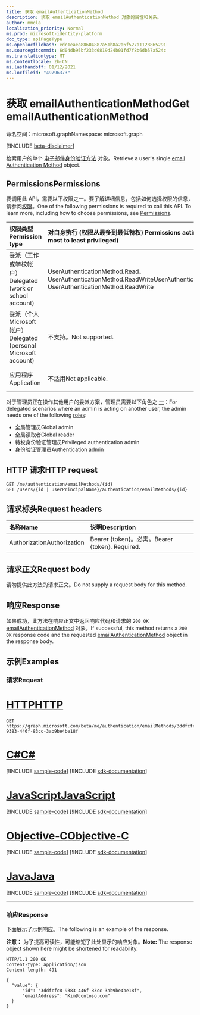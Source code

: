 ```yaml
---
title: 获取 emailAuthenticationMethod
description: 读取 emailAuthenticationMethod 对象的属性和关系。
author: mmcla
localization_priority: Normal
ms.prod: microsoft-identity-platform
doc_type: apiPageType
ms.openlocfilehash: edc1eaea88604887a51b8a2a6f527a1128865291
ms.sourcegitcommit: 6d04db95bf233d6819d24b01fd7f8b6db57a524c
ms.translationtype: MT
ms.contentlocale: zh-CN
ms.lasthandoff: 01/12/2021
ms.locfileid: "49796373"
---
```

# <a name="get-emailauthenticationmethod"></a><span data-ttu-id="efd3f-103">获取 emailAuthenticationMethod</span><span class="sxs-lookup"><span data-stu-id="efd3f-103">Get emailAuthenticationMethod</span></span>
<span data-ttu-id="efd3f-104">命名空间：microsoft.graph</span><span class="sxs-lookup"><span data-stu-id="efd3f-104">Namespace: microsoft.graph</span></span>

[!INCLUDE [beta-disclaimer](../../includes/beta-disclaimer.md)]

<span data-ttu-id="efd3f-105">检索用户的单个 [电子邮件身份验证方法](../resources/emailauthenticationmethod.md) 对象。</span><span class="sxs-lookup"><span data-stu-id="efd3f-105">Retrieve a user's single [email Authentication Method](../resources/emailauthenticationmethod.md) object.</span></span>

## <a name="permissions"></a><span data-ttu-id="efd3f-106">Permissions</span><span class="sxs-lookup"><span data-stu-id="efd3f-106">Permissions</span></span>
<span data-ttu-id="efd3f-p101">要调用此 API，需要以下权限之一。要了解详细信息，包括如何选择权限的信息，请参阅[权限](/graph/permissions-reference)。</span><span class="sxs-lookup"><span data-stu-id="efd3f-p101">One of the following permissions is required to call this API. To learn more, including how to choose permissions, see [Permissions](/graph/permissions-reference).</span></span>

|<span data-ttu-id="efd3f-109">权限类型</span><span class="sxs-lookup"><span data-stu-id="efd3f-109">Permission type</span></span>|<span data-ttu-id="efd3f-110">对自身执行 (权限从最多到最低特权) </span><span class="sxs-lookup"><span data-stu-id="efd3f-110">Permissions acting on self (from most to least privileged)</span></span>|<span data-ttu-id="efd3f-111">对他人操作的权限 (权限从最低特权到最多特权) </span><span class="sxs-lookup"><span data-stu-id="efd3f-111">Permissions acting on others (from least to most privileged)</span></span>|
|:---|:---|:--|
| <span data-ttu-id="efd3f-112">委派（工作或学校帐户）</span><span class="sxs-lookup"><span data-stu-id="efd3f-112">Delegated (work or school account)</span></span>     | <span data-ttu-id="efd3f-113">UserAuthenticationMethod.Read、UserAuthenticationMethod.ReadWrite</span><span class="sxs-lookup"><span data-stu-id="efd3f-113">UserAuthenticationMethod.Read, UserAuthenticationMethod.ReadWrite</span></span> | <span data-ttu-id="efd3f-114">UserAuthenticationMethod.Read.All、UserAuthenticationMethod.ReadWrite.All</span><span class="sxs-lookup"><span data-stu-id="efd3f-114">UserAuthenticationMethod.Read.All, UserAuthenticationMethod.ReadWrite.All</span></span> |
| <span data-ttu-id="efd3f-115">委派（个人 Microsoft 帐户）</span><span class="sxs-lookup"><span data-stu-id="efd3f-115">Delegated (personal Microsoft account)</span></span> | <span data-ttu-id="efd3f-116">不支持。</span><span class="sxs-lookup"><span data-stu-id="efd3f-116">Not supported.</span></span> | <span data-ttu-id="efd3f-117">不支持。</span><span class="sxs-lookup"><span data-stu-id="efd3f-117">Not supported.</span></span> |
| <span data-ttu-id="efd3f-118">应用程序</span><span class="sxs-lookup"><span data-stu-id="efd3f-118">Application</span></span>                            | <span data-ttu-id="efd3f-119">不适用</span><span class="sxs-lookup"><span data-stu-id="efd3f-119">Not applicable.</span></span> | <span data-ttu-id="efd3f-120">UserAuthenticationMethod.Read.All、UserAuthenticationMethod.ReadWrite.All</span><span class="sxs-lookup"><span data-stu-id="efd3f-120">UserAuthenticationMethod.Read.All, UserAuthenticationMethod.ReadWrite.All</span></span> |

<span data-ttu-id="efd3f-121">对于管理员正在操作其他用户的委派方案，管理员需要以下角色之 [一](/azure/active-directory/users-groups-roles/directory-assign-admin-roles#available-roles)：</span><span class="sxs-lookup"><span data-stu-id="efd3f-121">For delegated scenarios where an admin is acting on another user, the admin needs one of the following [roles](/azure/active-directory/users-groups-roles/directory-assign-admin-roles#available-roles):</span></span>

* <span data-ttu-id="efd3f-122">全局管理员</span><span class="sxs-lookup"><span data-stu-id="efd3f-122">Global admin</span></span>
* <span data-ttu-id="efd3f-123">全局读取者</span><span class="sxs-lookup"><span data-stu-id="efd3f-123">Global reader</span></span>
* <span data-ttu-id="efd3f-124">特权身份验证管理员</span><span class="sxs-lookup"><span data-stu-id="efd3f-124">Privileged authentication admin</span></span>
* <span data-ttu-id="efd3f-125">身份验证管理员</span><span class="sxs-lookup"><span data-stu-id="efd3f-125">Authentication admin</span></span>

## <a name="http-request"></a><span data-ttu-id="efd3f-126">HTTP 请求</span><span class="sxs-lookup"><span data-stu-id="efd3f-126">HTTP request</span></span>

<!-- {
  "blockType": "ignored"
}
-->
``` http
GET /me/authentication/emailMethods/{id}
GET /users/{id | userPrincipalName}/authentication/emailMethods/{id}
```

## <a name="request-headers"></a><span data-ttu-id="efd3f-127">请求标头</span><span class="sxs-lookup"><span data-stu-id="efd3f-127">Request headers</span></span>
|<span data-ttu-id="efd3f-128">名称</span><span class="sxs-lookup"><span data-stu-id="efd3f-128">Name</span></span>|<span data-ttu-id="efd3f-129">说明</span><span class="sxs-lookup"><span data-stu-id="efd3f-129">Description</span></span>|
|:---|:---|
|<span data-ttu-id="efd3f-130">Authorization</span><span class="sxs-lookup"><span data-stu-id="efd3f-130">Authorization</span></span>|<span data-ttu-id="efd3f-p102">Bearer {token}。必需。</span><span class="sxs-lookup"><span data-stu-id="efd3f-p102">Bearer {token}. Required.</span></span>|

## <a name="request-body"></a><span data-ttu-id="efd3f-133">请求正文</span><span class="sxs-lookup"><span data-stu-id="efd3f-133">Request body</span></span>
<span data-ttu-id="efd3f-134">请勿提供此方法的请求正文。</span><span class="sxs-lookup"><span data-stu-id="efd3f-134">Do not supply a request body for this method.</span></span>

## <a name="response"></a><span data-ttu-id="efd3f-135">响应</span><span class="sxs-lookup"><span data-stu-id="efd3f-135">Response</span></span>

<span data-ttu-id="efd3f-136">如果成功，此方法在响应正文中返回响应代码和请求的 `200 OK` [emailAuthenticationMethod](../resources/emailauthenticationmethod.md) 对象。</span><span class="sxs-lookup"><span data-stu-id="efd3f-136">If successful, this method returns a `200 OK` response code and the requested [emailAuthenticationMethod](../resources/emailauthenticationmethod.md) object in the response body.</span></span>

## <a name="examples"></a><span data-ttu-id="efd3f-137">示例</span><span class="sxs-lookup"><span data-stu-id="efd3f-137">Examples</span></span>

### <a name="request"></a><span data-ttu-id="efd3f-138">请求</span><span class="sxs-lookup"><span data-stu-id="efd3f-138">Request</span></span>

# <a name="http"></a>[<span data-ttu-id="efd3f-139">HTTP</span><span class="sxs-lookup"><span data-stu-id="efd3f-139">HTTP</span></span>](#tab/http)
<!-- {
  "blockType": "request",
  "name": "get_emailauthenticationmethod"
}
-->
``` http
GET https://graph.microsoft.com/beta/me/authentication/emailMethods/3ddfcfc8-9383-446f-83cc-3ab9be4be18f
```
# <a name="c"></a>[<span data-ttu-id="efd3f-140">C#</span><span class="sxs-lookup"><span data-stu-id="efd3f-140">C#</span></span>](#tab/csharp)
[!INCLUDE [sample-code](../includes/snippets/csharp/get-emailauthenticationmethod-csharp-snippets.md)]
[!INCLUDE [sdk-documentation](../includes/snippets/snippets-sdk-documentation-link.md)]

# <a name="javascript"></a>[<span data-ttu-id="efd3f-141">JavaScript</span><span class="sxs-lookup"><span data-stu-id="efd3f-141">JavaScript</span></span>](#tab/javascript)
[!INCLUDE [sample-code](../includes/snippets/javascript/get-emailauthenticationmethod-javascript-snippets.md)]
[!INCLUDE [sdk-documentation](../includes/snippets/snippets-sdk-documentation-link.md)]

# <a name="objective-c"></a>[<span data-ttu-id="efd3f-142">Objective-C</span><span class="sxs-lookup"><span data-stu-id="efd3f-142">Objective-C</span></span>](#tab/objc)
[!INCLUDE [sample-code](../includes/snippets/objc/get-emailauthenticationmethod-objc-snippets.md)]
[!INCLUDE [sdk-documentation](../includes/snippets/snippets-sdk-documentation-link.md)]

# <a name="java"></a>[<span data-ttu-id="efd3f-143">Java</span><span class="sxs-lookup"><span data-stu-id="efd3f-143">Java</span></span>](#tab/java)
[!INCLUDE [sample-code](../includes/snippets/java/get-emailauthenticationmethod-java-snippets.md)]
[!INCLUDE [sdk-documentation](../includes/snippets/snippets-sdk-documentation-link.md)]

---



### <a name="response"></a><span data-ttu-id="efd3f-144">响应</span><span class="sxs-lookup"><span data-stu-id="efd3f-144">Response</span></span>
<span data-ttu-id="efd3f-145">下面展示了示例响应。</span><span class="sxs-lookup"><span data-stu-id="efd3f-145">The following is an example of the response.</span></span>

<span data-ttu-id="efd3f-146">**注意：** 为了提高可读性，可能缩短了此处显示的响应对象。</span><span class="sxs-lookup"><span data-stu-id="efd3f-146">**Note:** The response object shown here might be shortened for readability.</span></span>
<!-- {
  "blockType": "response",
  "truncated": true,
  "@odata.type": "microsoft.graph.emailAuthenticationMethod"
}
-->
``` http
HTTP/1.1 200 OK
Content-type: application/json
Content-length: 491

{
  "value": {
      "id": "3ddfcfc8-9383-446f-83cc-3ab9be4be18f",
      "emailAddress": "Kim@contoso.com"
  }
}
```

